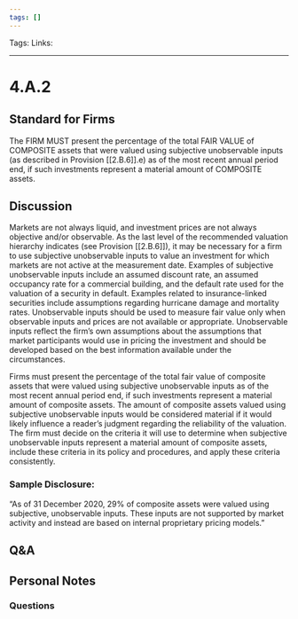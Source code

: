 ```yaml
---
tags: []
---
```

Tags: 
Links: 
___
# 4.A.2
## Standard for Firms
The FIRM MUST present the percentage of the total FAIR VALUE of COMPOSITE assets that were valued using subjective unobservable inputs (as described in Provision [[2.B.6]].e) as of the most recent annual period end, if such investments represent a material amount of COMPOSITE assets.
## Discussion
Markets are not always liquid, and investment prices are not always objective and/or observable. As the last level of the recommended valuation hierarchy indicates (see Provision [[2.B.6]]), it may be necessary for a firm to use subjective unobservable inputs to value an investment for which markets are not active at the measurement date. Examples of subjective unobservable inputs include an assumed discount rate, an assumed occupancy rate for a commercial building, and the default rate used for the valuation of a security in default. Examples related to insurance-linked securities include assumptions regarding hurricane damage and mortality rates. Unobservable inputs should be used to measure fair value only when observable inputs and prices are not available or appropriate. Unobservable inputs reflect the firm’s own assumptions about the assumptions that market participants would use in pricing the investment and should be developed based on the best information available under the circumstances.

Firms must present the percentage of the total fair value of composite assets that were valued using subjective unobservable inputs as of the most recent annual period end, if such investments represent a material amount of composite assets. The amount of composite assets valued using subjective unobservable inputs would be considered material if it would likely influence a reader’s judgment regarding the reliability of the valuation. The firm must decide on the criteria it will use to determine when subjective unobservable inputs represent a material amount of composite assets, include these criteria in its policy and procedures, and apply these criteria consistently.
### Sample Disclosure:
“As of 31 December 2020, 29% of composite assets were valued using subjective, unobservable inputs. These inputs are not supported by market activity and instead are based on internal proprietary pricing models.”
## Q&A

## Personal Notes

### Questions